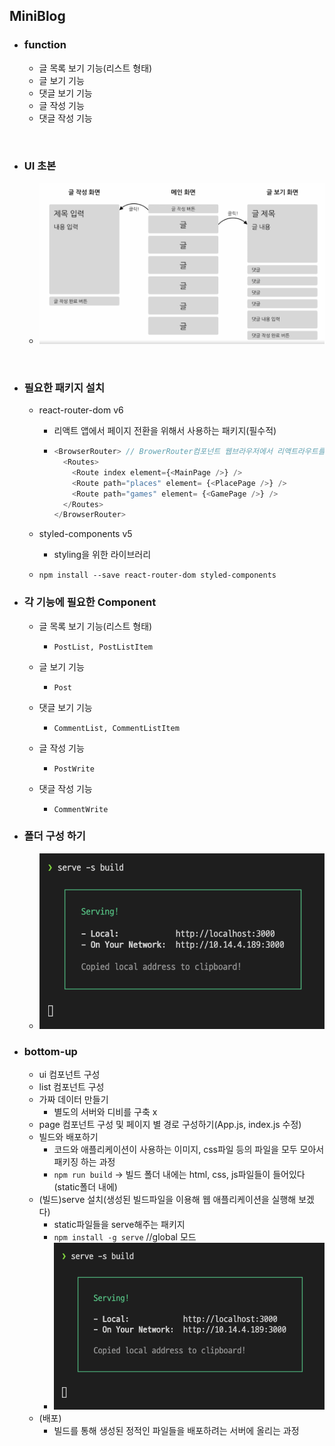 ## MiniBlog

- ### function
  - 글 목록 보기 기능(리스트 형태)
  - 글 보기 기능
  - 댓글 보기 기능
  - 글 작성 기능
  - 댓글 작성 기능

<br/>

- ### UI 초본
  - <img src="../imagefile/60.png">

<br>

- ### 필요한 패키지 설치
  - react-router-dom v6
    - 리액트 앱에서 페이지 전환을 위해서 사용하는 패키지(필수적)
    - ```javascript
      <BrowserRouter> // BrowerRouter컴포넌트 웹브라우저에서 리액트라우트를 사용하여 라우팅을 할수있게끔 해주는 컴포넌트 history를 이용하여 경로를 탐색할 수 있게끔 해준다
        <Routes>      
          <Route index element={<MainPage />} />
          <Route path="places" element= {<PlacePage />} />
          <Route path="games" element= {<GamePage />} />
        </Routes>
      </BrowserRouter>
      ```
  - styled-components v5
    - styling을 위한 라이브러리

  - `npm install --save react-router-dom styled-components`


- ### 각 기능에 필요한 Component
  - 글 목록 보기 기능(리스트 형태)
    - `PostList, PostListItem`

  - 글 보기 기능
    - `Post`
  
  - 댓글 보기 기능
    - `CommentList, CommentListItem`

  - 글 작성 기능
    - `PostWrite`
  
  - 댓글 작성 기능
    - `CommentWrite`


- ### 폴더 구성 하기
  - <img src="../imagefile/61.png">


- ### bottom-up
  - ui 컴포넌트 구성
  - list 컴포넌트 구성
  - 가짜 데이터 만들기
    - 별도의 서버와 디비를 구축 x
  - page 컴포넌트 구성 및 페이지 별 경로 구성하기(App.js, index.js 수정)
  - 빌드와 배포하기
    - 코드와 애플리케이션이 사용하는 이미지, css파일 등의 파일을 모두 모아서 패키징 하는 과정
    - `npm run build` -> 빌드 폴더 내에는 html, css, js파일들이 들어있다(static폴더 내에)
  - (빌드)serve 설치(생성된 빌드파일을 이용해 웹 애플리케이션을 실행해 보겠다)
    - static파일들을 serve해주는 패키지
    - `npm install -g serve` //global 모드
    - <img src ="../imagefile/61.png">
  - (배포)
    - 빌드를 통해 생성된 정적인 파일들을 배포하려는 서버에 올리는 과정